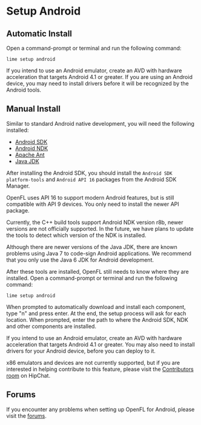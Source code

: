 # Setup Android

## Automatic Install

Open a command-prompt or terminal and run the following command:

    lime setup android

If you intend to use an Android emulator, create an AVD with hardware acceleration that targets Android 4.1 or greater. If you are using an Android device, you may need to install drivers before it will be recognized by the Android tools.

## Manual Install

Similar to standard Android native development, you will need the following installed:

 * [Android SDK](http://developer.android.com/sdk/index.html)
 * [Android NDK](http://developer.android.com/tools/sdk/ndk/index.html)
 * [Apache Ant](http://ant.apache.org/bindownload.cgi)
 * [Java JDK](http://www.oracle.com/technetwork/java/javasebusiness/downloads/java-archive-downloads-javase6-419409.html#jdk-6u45-oth-JPR)

After installing the Android SDK, you should install the `Android SDK platform-tools` and `Android API 16` packages from the Android SDK Manager.

OpenFL uses API 16 to support modern Android features, but is still compatible with API 9 devices. You only need to install the newer API package.

Currently, the C++ build tools support Android NDK version r8b, newer versions are not officially supported. In the future, we have plans to update the tools to detect which version of the NDK is installed.

Although there are newer versions of the Java JDK, there are known problems using Java 7 to code-sign Android applications. We recommend that you only use the Java 6 JDK for Android development.

After these tools are installed, OpenFL still needs to know where they are installed. Open a command-prompt or terminal and run the following command:

    lime setup android

When prompted to automatically download and install each component, type "n" and press enter. At the end, the setup process will ask for each location. When prompted, enter the path to where the Android SDK, NDK and other components are installed.

If you intend to use an Android emulator, create an AVD with hardware acceleration that targets Android 4.1 or greater. You may also need to install drivers for your Android device, before you can deploy to it.

x86 emulators and devices are not currently supported, but if you are interested in helping contribute to this feature, please visit the [Contributors room](http://www.hipchat.com/ggsrxiqGV) on HipChat.

## Forums

If you encounter any problems when setting up OpenFL for Android, please visit the [forums](http://www.openfl.org/forums/#!/installation).


